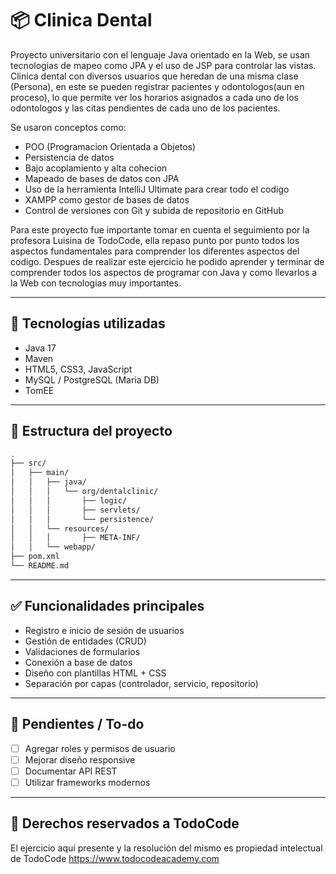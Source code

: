 # 📦 Clinica Dental

Proyecto universitario con el lenguaje Java orientado en la Web, se usan tecnologias de mapeo como JPA y el uso de JSP para controlar las vistas.
Clinica dental con diversos usuarios que heredan de una misma clase (Persona), en este se pueden registrar pacientes y odontologos(aun en proceso), lo que permite ver los horarios asignados a cada uno de los odontologos y las citas pendientes de cada uno de los pacientes.

Se usaron conceptos como:
- POO (Programacion Orientada a Objetos)
- Persistencia de datos
- Bajo acoplamiento y alta cohecion
- Mapeado de bases de datos con JPA
- Uso de la herramienta IntelliJ Ultimate para crear todo el codigo
- XAMPP como gestor de bases de datos
- Control de versiones con Git y subida de repositorio en GitHub

Para este proyecto fue importante tomar en cuenta el seguimiento por la profesora Luisina de TodoCode, ella repaso punto por punto todos los aspectos fundamentales para comprender los diferentes aspectos del codigo.
Despues de realizar este ejercicio he podido aprender y terminar de comprender todos los aspectos de programar con Java y como llevarlos a la Web con tecnologias muy importantes.

---

## 🚀 Tecnologías utilizadas

- Java 17
- Maven
- HTML5, CSS3, JavaScript
- MySQL / PostgreSQL (Maria DB)
- TomEE

---

## 📁 Estructura del proyecto

```bash
.
├── src/
│   ├── main/
│   │   ├── java/
│   │   │   └── org/dentalclinic/
│   │   │       ├── logic/
│   │   │       ├── servlets/
│   │   │       └── persistence/
│   │   └── resources/
│   │   │       ├── META-INF/
│   │   └── webapp/
├── pom.xml
└── README.md
```

---

## ✅ Funcionalidades principales

- Registro e inicio de sesión de usuarios
- Gestión de entidades (CRUD)
- Validaciones de formularios
- Conexión a base de datos
- Diseño con plantillas HTML + CSS
- Separación por capas (controlador, servicio, repositorio)

---

## 📌 Pendientes / To-do

- [ ] Agregar roles y permisos de usuario
- [ ] Mejorar diseño responsive
- [ ] Documentar API REST
- [ ] Utilizar frameworks modernos
---

## 🔑 Derechos reservados a TodoCode
El ejercicio aquí presente y la resolución del mismo es propiedad intelectual de TodoCode https://www.todocodeacademy.com
